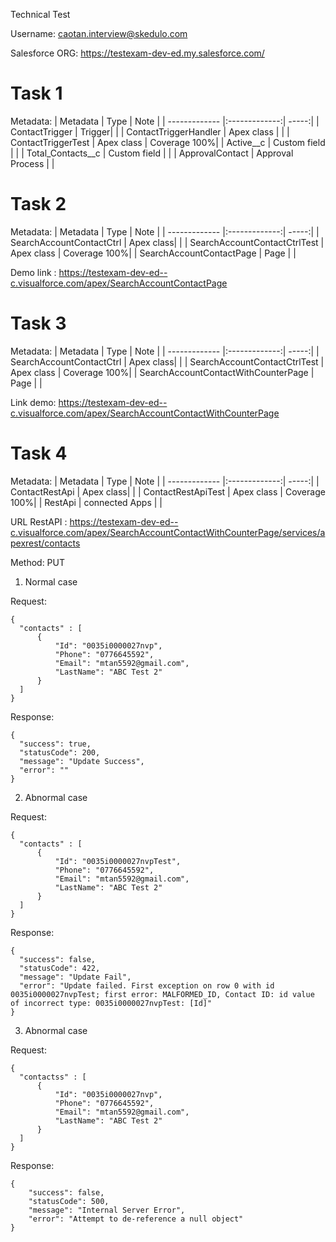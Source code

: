 Technical Test

Username: caotan.interview@skedulo.com

Salesforce ORG: https://testexam-dev-ed.my.salesforce.com/
# Task 1
Metadata:
| Metadata        | Type           | Note  |
| ------------- |:-------------:| -----:|
| ContactTrigger      | Trigger| |
| ContactTriggerHandler      | Apex class      | |
| ContactTriggerTest | Apex class      | Coverage 100%|
| Active__c | Custom field      |    |
| Total_Contacts__c | Custom field      | |
| ApprovalContact | Approval Process     | |

# Task 2

Metadata:
| Metadata        | Type           | Note  |
| ------------- |:-------------:| -----:|
| SearchAccountContactCtrl      | Apex class| |
| SearchAccountContactCtrlTest      | Apex class      | Coverage 100%|
| SearchAccountContactPage | Page      | |

Demo link :
https://testexam-dev-ed--c.visualforce.com/apex/SearchAccountContactPage

# Task 3

Metadata:
| Metadata        | Type           | Note  |
| ------------- |:-------------:| -----:|
| SearchAccountContactCtrl      | Apex class| |
| SearchAccountContactCtrlTest      | Apex class      | Coverage 100%|
| SearchAccountContactWithCounterPage | Page      | |

Link demo:
https://testexam-dev-ed--c.visualforce.com/apex/SearchAccountContactWithCounterPage

# Task 4

Metadata:
| Metadata        | Type           | Note  |
| ------------- |:-------------:| -----:|
| ContactRestApi      | Apex class| |
| ContactRestApiTest      | Apex class      | Coverage 100%|
| RestApi | connected Apps      | |

URL RestAPI : https://testexam-dev-ed--c.visualforce.com/apex/SearchAccountContactWithCounterPage/services/apexrest/contacts

Method: PUT

1. Normal case

Request: 

    {
      "contacts" : [
          {
              "Id": "0035i0000027nvp",
              "Phone": "0776645592",
              "Email": "mtan5592@gmail.com",
              "LastName": "ABC Test 2"
          }
      ]
    }

Response:

    {
      "success": true,
      "statusCode": 200,
      "message": "Update Success",
      "error": ""
    }

2. Abnormal case

Request: 

    {
      "contacts" : [
          {
              "Id": "0035i0000027nvpTest",
              "Phone": "0776645592",
              "Email": "mtan5592@gmail.com",
              "LastName": "ABC Test 2"
          }
      ]
    }

Response:

    {
      "success": false,
      "statusCode": 422,
      "message": "Update Fail",
      "error": "Update failed. First exception on row 0 with id 0035i0000027nvpTest; first error: MALFORMED_ID, Contact ID: id value of incorrect type: 0035i0000027nvpTest: [Id]"
    }
    
3. Abnormal case

Request: 

    {
      "contactss" : [
          {
              "Id": "0035i0000027nvp",
              "Phone": "0776645592",
              "Email": "mtan5592@gmail.com",
              "LastName": "ABC Test 2"
          }
      ]
    }

Response:

    {
        "success": false,
        "statusCode": 500,
        "message": "Internal Server Error",
        "error": "Attempt to de-reference a null object"
    }

